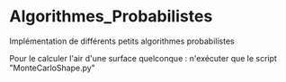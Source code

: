 # Algorithmes_Probabilistes
Implémentation de différents petits algorithmes probabilistes

Pour le calculer l'air d'une surface quelconque : n'exécuter que le script "MonteCarloShape.py"
